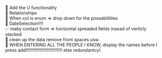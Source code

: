 :white_square_button: Add the U functionality\
:white_square_button: Relationships\
:white_square_button: When col is enum => drop down for the posseblilities\
:white_square_button: DateSelection!!!!\
:white_check_mark: maby contact form => horizontal spreaded fields insead of verticly stacked\
:white_square_button: clean up the data remove front spaces usw.\
:white_square_button: WHEN ENTERING ALL THE PEOPLE I KNOW, display the names before I press add!!!!!!!!!!!!!!!!!!!!!!!!!!!!! else redundantcy\


